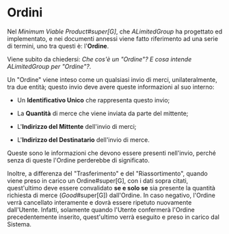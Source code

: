 # Ordini <!--raw-typst <capordini>-->

Nel _Minimum Viable Product#super[G]_, che _ALimitedGroup_ ha progettato ed implementato, e nei documenti annessi viene fatto riferimento ad una serie di termini, uno tra questi è: l'**Ordine**.

Viene subito da chiedersi: _Che cos'è un "Ordine"? E cosa intende ALimitedGroup per "Ordine"?_.

Un "Ordine" viene inteso come un qualsiasi invio di merci, unilateralmente, tra due entità; questo invio deve avere queste informazioni al suo interno:

- Un **Identificativo Unico** che rappresenta questo invio;

- La **Quantità** di merce che viene inviata da parte del mittente;

- L'**Indirizzo del Mittente** dell'invio di merci;

- L'**Indirizzo del Destinatario** dell'invio di merce.

Queste sono le informazioni che devono essere presenti nell'invio, perché senza di queste l'Ordine perderebbe di significato.

Inoltre, a differenza del "Trasferimento" e del "Riassortimento", quando viene preso in carico un Ordine#super[G], con i dati sopra citati, quest'ultimo deve essere convalidato **se e solo se** sia presente la quantità richiesta di merce (_Good_#super[G]) dall'Ordine.
In caso negativo, l'Ordine verrà cancellato interamente e dovrà essere ripetuto nuovamente dall'Utente. Infatti, solamente quando l'Utente confermerà l'Ordine precedentemente inserito, quest'ultimo verrà eseguito e preso in carico dal Sistema.
